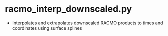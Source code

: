 racmo_interp_downscaled.py
==========================

- Interpolates and extrapolates downscaled RACMO products to times and coordinates using surface splines
